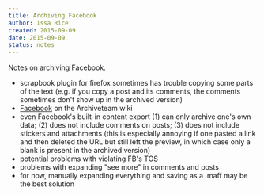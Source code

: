 ```yaml
---
title: Archiving Facebook
author: Issa Rice
created: 2015-09-09
date: 2015-09-09
status: notes
---
```


Notes on archiving Facebook.

- scrapbook plugin for firefox sometimes has trouble copying some parts of the text (e.g. if you copy a post and its comments, the comments sometimes don't show up in the archived version)
- [Facebook](http://www.archiveteam.org/index.php?title=Facebook) on the Archiveteam wiki
- even Facebook's built-in content export (1) can only archive one's own data; (2) does not include comments on posts; (3) does not include stickers and attachments (this is especially annoying if one pasted a link and then deleted the URL but still left the preview, in which case only a blank is present in the archived version)
- potential problems with violating FB's TOS
- problems with expanding "see more" in comments and posts
- for now, manually expanding everything and saving as a .maff may be the best solution
